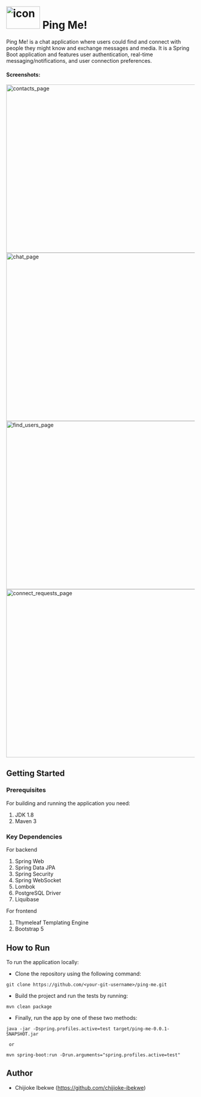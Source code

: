 # <img src="https://ping-me-resources.s3.us-east-2.amazonaws.com/ping-me-icon-1.png" alt="icon" width="90" height="60"> Ping Me!
Ping Me! is a chat application where users could find and connect with people they might know and exchange messages and media. It is a Spring Boot application and features user authentication, real-time messaging/notifications, and user connection preferences.

#### Screenshots:
<img src="https://ping-me-resources.s3.us-east-2.amazonaws.com/screenshots/contacts_page.png" alt="contacts_page" width="700" height="450">
<img src="https://ping-me-resources.s3.us-east-2.amazonaws.com/screenshots/chat_page.png" alt="chat_page" width="700" height="450">
<img src="https://ping-me-resources.s3.us-east-2.amazonaws.com/screenshots/findusers_page.png" alt="find_users_page" width="700" height="450">
<img src="https://ping-me-resources.s3.us-east-2.amazonaws.com/screenshots/request_page.png" alt="connect_requests_page" width="700" height="450">

## Getting Started
### Prerequisites
For building and running the application you need:
1. JDK 1.8
2. Maven 3

### Key Dependencies
For backend
1. Spring Web
2. Spring Data JPA
3. Spring Security
4. Spring WebSocket
5. Lombok
6. PostgreSQL Driver
7. Liquibase

For frontend
1. Thymeleaf Templating Engine
2. Bootstrap 5

## How to Run
To run the application locally:
- Clone the repository using the following command:
```
git clone https://github.com/<your-git-username>/ping-me.git
```
- Build the project and run the tests by running:
```
mvn clean package
```
- Finally, run the app by one of these two methods:
```
java -jar -Dspring.profiles.active=test target/ping-me-0.0.1-SNAPSHOT.jar
  
 or
  
mvn spring-boot:run -Drun.arguments="spring.profiles.active=test"
```

## Author
- Chijioke Ibekwe (https://github.com/chijioke-ibekwe)


